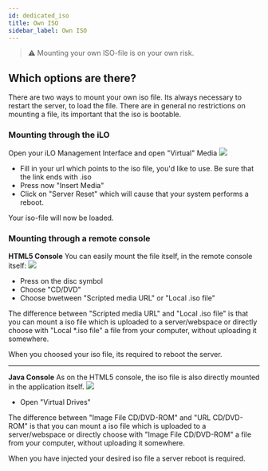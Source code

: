 ```yaml
---
id: dedicated_iso
title: Own ISO
sidebar_label: Own ISO
---
```

> ⚠️ Mounting your own ISO-file is on your own risk.

## Which options are there?
There are two ways to mount your own iso file. Its always necessary to restart the server, to load the file.
There are in general no restrictions on mounting a file, its important that the iso is bootable.

### Mounting through the iLO
Open your iLO Management Interface and open "Virtual" Media
![](https://screensaver01.zap-hosting.com/index.php/s/myWMSi3GgyLBHXR/preview)

* Fill in your url which points to the iso file, you'd like to use. Be sure that the link ends with .iso
* Press now "Insert Media"
* Click on "Server Reset" which will cause that your system performs a reboot.

Your iso-file will now be loaded.

### Mounting through a remote console

**HTML5 Console**
You can easily mount the file itself, in the remote console itself:
![](https://screensaver01.zap-hosting.com/index.php/s/x4EDgLZ3e3B6MMC/preview)

* Press on the disc symbol
* Choose "CD/DVD"
* Choose bwetween "Scripted media URL" or "Local .iso file"

The difference between "Scripted media URL" and "Local .iso file" is that you can mount a iso file which is uploaded to a server/webspace or directly choose with "Local *.iso file" a file from your computer, without uploading it somewhere.

When you choosed your iso file, its required to reboot the server.

***

**Java Console**
As on the HTML5 console, the iso file is also directly mounted in the application itself.
![](https://screensaver01.zap-hosting.com/index.php/s/2CdR5d5AcsG7YdH/preview)

* Open "Virtual Drives"

The difference between "Image File CD/DVD-ROM" and "URL CD/DVD-ROM" is that you can mount a iso file which is uploaded to a server/webspace or directly choose with "Image File CD/DVD-ROM" a file from your computer, without uploading it somewhere.

When you have injected your desired iso file a server reboot is required.
